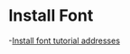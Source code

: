 Install Font
=========================================
-[Install font tutorial addresses](http://jingyan.baidu.com/article/a501d80cd1a3f9ec630f5eb4.html)


